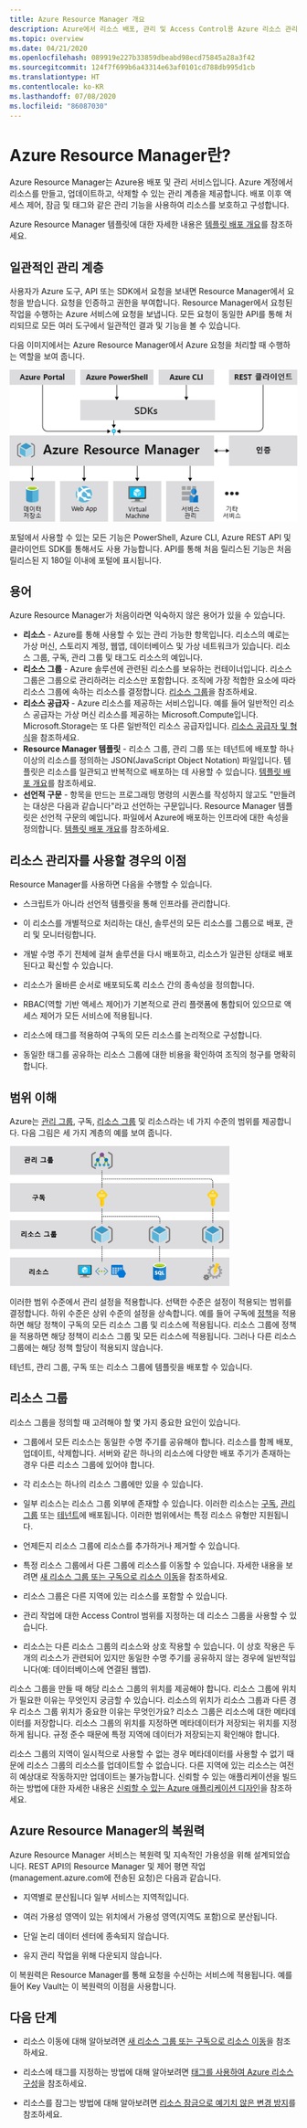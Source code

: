 ```yaml
---
title: Azure Resource Manager 개요
description: Azure에서 리소스 배포, 관리 및 Access Control용 Azure 리소스 관리자 사용 방법을 설명합니다.
ms.topic: overview
ms.date: 04/21/2020
ms.openlocfilehash: 089919e227b33859dbeabd98ecd75845a28a3f42
ms.sourcegitcommit: 124f7f699b6a43314e63af0101cd788db995d1cb
ms.translationtype: HT
ms.contentlocale: ko-KR
ms.lasthandoff: 07/08/2020
ms.locfileid: "86087030"
---
```

# <a name="what-is-azure-resource-manager"></a>Azure Resource Manager란?

Azure Resource Manager는 Azure용 배포 및 관리 서비스입니다. Azure 계정에서 리소스를 만들고, 업데이트하고, 삭제할 수 있는 관리 계층을 제공합니다. 배포 이후 액세스 제어, 잠금 및 태그와 같은 관리 기능을 사용하여 리소스를 보호하고 구성합니다.

Azure Resource Manager 템플릿에 대한 자세한 내용은 [템플릿 배포 개요](../templates/overview.md)를 참조하세요.

## <a name="consistent-management-layer"></a>일관적인 관리 계층

사용자가 Azure 도구, API 또는 SDK에서 요청을 보내면 Resource Manager에서 요청을 받습니다. 요청을 인증하고 권한을 부여합니다. Resource Manager에서 요청된 작업을 수행하는 Azure 서비스에 요청을 보냅니다. 모든 요청이 동일한 API를 통해 처리되므로 모든 여러 도구에서 일관적인 결과 및 기능을 볼 수 있습니다.

다음 이미지에서는 Azure Resource Manager에서 Azure 요청을 처리할 때 수행하는 역할을 보여 줍니다.

![리소스 관리자 요청 모델](./media/overview/consistent-management-layer.png)

포털에서 사용할 수 있는 모든 기능은 PowerShell, Azure CLI, Azure REST API 및 클라이언트 SDK를 통해서도 사용 가능합니다. API를 통해 처음 릴리스된 기능은 처음 릴리스된 지 180일 이내에 포털에 표시됩니다.

## <a name="terminology"></a>용어

Azure Resource Manager가 처음이라면 익숙하지 않은 용어가 있을 수 있습니다.

* **리소스** - Azure를 통해 사용할 수 있는 관리 가능한 항목입니다. 리소스의 예로는 가상 머신, 스토리지 계정, 웹앱, 데이터베이스 및 가상 네트워크가 있습니다. 리소스 그룹, 구독, 관리 그룹 및 태그도 리소스의 예입니다.
* **리소스 그룹** - Azure 솔루션에 관련된 리소스를 보유하는 컨테이너입니다. 리소스 그룹은 그룹으로 관리하려는 리소스만 포함합니다. 조직에 가장 적합한 요소에 따라 리소스 그룹에 속하는 리소스를 결정합니다. [리소스 그룹](#resource-groups)을 참조하세요.
* **리소스 공급자** - Azure 리소스를 제공하는 서비스입니다. 예를 들어 일반적인 리소스 공급자는 가상 머신 리소스를 제공하는 Microsoft.Compute입니다. Microsoft.Storage는 또 다른 일반적인 리소스 공급자입니다. [리소스 공급자 및 형식](resource-providers-and-types.md)을 참조하세요.
* **Resource Manager 템플릿** - 리소스 그룹, 관리 그룹 또는 테넌트에 배포할 하나 이상의 리소스를 정의하는 JSON(JavaScript Object Notation) 파일입니다. 템플릿은 리소스를 일관되고 반복적으로 배포하는 데 사용할 수 있습니다. [템플릿 배포 개요](../templates/overview.md)를 참조하세요.
* **선언적 구문** - 항목을 만드는 프로그래밍 명령의 시퀀스를 작성하지 않고도 "만들려는 대상은 다음과 같습니다"라고 선언하는 구문입니다. Resource Manager 템플릿은 선언적 구문의 예입니다. 파일에서 Azure에 배포하는 인프라에 대한 속성을 정의합니다.  [템플릿 배포 개요](../templates/overview.md)를 참조하세요.

## <a name="the-benefits-of-using-resource-manager"></a>리소스 관리자를 사용할 경우의 이점

Resource Manager를 사용하면 다음을 수행할 수 있습니다.

* 스크립트가 아니라 선언적 템플릿을 통해 인프라를 관리합니다.

* 이 리소스를 개별적으로 처리하는 대신, 솔루션의 모든 리소스를 그룹으로 배포, 관리 및 모니터링합니다.

* 개발 수명 주기 전체에 걸쳐 솔루션을 다시 배포하고, 리소스가 일관된 상태로 배포된다고 확신할 수 있습니다.

* 리소스가 올바른 순서로 배포되도록 리소스 간의 종속성을 정의합니다.

* RBAC(역할 기반 액세스 제어)가 기본적으로 관리 플랫폼에 통합되어 있으므로 액세스 제어가 모든 서비스에 적용됩니다.

* 리소스에 태그를 적용하여 구독의 모든 리소스를 논리적으로 구성합니다.

* 동일한 태그를 공유하는 리소스 그룹에 대한 비용을 확인하여 조직의 청구를 명확히 합니다.

## <a name="understand-scope"></a>범위 이해

Azure는 [관리 그룹](../../governance/management-groups/overview.md), 구독, [리소스 그룹](#resource-groups) 및 리소스라는 네 가지 수준의 범위를 제공합니다. 다음 그림은 세 가지 계층의 예를 보여 줍니다.

![관리 수준](./media/overview/scope-levels.png)

이러한 범위 수준에서 관리 설정을 적용합니다. 선택한 수준은 설정이 적용되는 범위를 결정합니다. 하위 수준은 상위 수준의 설정을 상속합니다. 예를 들어 구독에 [정책](../../governance/policy/overview.md)을 적용하면 해당 정책이 구독의 모든 리소스 그룹 및 리소스에 적용됩니다. 리소스 그룹에 정책을 적용하면 해당 정책이 리소스 그룹 및 모든 리소스에 적용됩니다. 그러나 다른 리소스 그룹에는 해당 정책 할당이 적용되지 않습니다.

테넌트, 관리 그룹, 구독 또는 리소스 그룹에 템플릿을 배포할 수 있습니다.

## <a name="resource-groups"></a>리소스 그룹

리소스 그룹을 정의할 때 고려해야 할 몇 가지 중요한 요인이 있습니다.

* 그룹에서 모든 리소스는 동일한 수명 주기를 공유해야 합니다. 리소스를 함께 배포, 업데이트, 삭제합니다. 서버와 같은 하나의 리소스에 다양한 배포 주기가 존재하는 경우 다른 리소스 그룹에 있어야 합니다.

* 각 리소스는 하나의 리소스 그룹에만 있을 수 있습니다.

* 일부 리소스는 리소스 그룹 외부에 존재할 수 있습니다. 이러한 리소스는 [구독](../templates/deploy-to-subscription.md), [관리 그룹](../templates/deploy-to-management-group.md) 또는 [테넌트](../templates/deploy-to-tenant.md)에 배포됩니다. 이러한 범위에서는 특정 리소스 유형만 지원됩니다.

* 언제든지 리소스 그룹에 리소스를 추가하거나 제거할 수 있습니다.

* 특정 리소스 그룹에서 다른 그룹에 리소스를 이동할 수 있습니다. 자세한 내용을 보려면 [새 리소스 그룹 또는 구독으로 리소스 이동](move-resource-group-and-subscription.md)을 참조하세요.

* 리소스 그룹은 다른 지역에 있는 리소스를 포함할 수 있습니다.

* 관리 작업에 대한 Access Control 범위를 지정하는 데 리소스 그룹을 사용할 수 있습니다.

* 리소스는 다른 리소스 그룹의 리소스와 상호 작용할 수 있습니다. 이 상호 작용은 두 개의 리소스가 관련되어 있지만 동일한 수명 주기를 공유하지 않는 경우에 일반적입니다(예: 데이터베이스에 연결된 웹앱).

리소스 그룹을 만들 때 해당 리소스 그룹의 위치를 제공해야 합니다. 리소스 그룹에 위치가 필요한 이유는 무엇인지 궁금할 수 있습니다. 리소스의 위치가 리소스 그룹과 다른 경우 리소스 그룹 위치가 중요한 이유는 무엇인가요? 리소스 그룹은 리소스에 대한 메타데이터를 저장합니다. 리소스 그룹의 위치를 지정하면 메타데이터가 저장되는 위치를 지정하게 됩니다. 규정 준수 때문에 특정 지역에 데이터가 저장되는지 확인해야 합니다.

리소스 그룹의 지역이 일시적으로 사용할 수 없는 경우 메타데이터를 사용할 수 없기 때문에 리소스 그룹의 리소스를 업데이트할 수 없습니다. 다른 지역에 있는 리소스는 여전히 예상대로 작동하지만 업데이트는 불가능합니다. 신뢰할 수 있는 애플리케이션을 빌드하는 방법에 대한 자세한 내용은 [신뢰할 수 있는 Azure 애플리케이션 디자인](/azure/architecture/checklist/resiliency-per-service)을 참조하세요.

## <a name="resiliency-of-azure-resource-manager"></a>Azure Resource Manager의 복원력

Azure Resource Manager 서비스는 복원력 및 지속적인 가용성을 위해 설계되었습니다. REST API의 Resource Manager 및 제어 평면 작업(management.azure.com에 전송된 요청)은 다음과 같습니다.

* 지역별로 분산됩니다 일부 서비스는 지역적입니다.

* 여러 가용성 영역이 있는 위치에서 가용성 영역(지역도 포함)으로 분산됩니다.

* 단일 논리 데이터 센터에 종속되지 않습니다.

* 유지 관리 작업을 위해 다운되지 않습니다.

이 복원력은 Resource Manager를 통해 요청을 수신하는 서비스에 적용됩니다. 예를 들어 Key Vault는 이 복원력의 이점을 사용합니다.

## <a name="next-steps"></a>다음 단계

* 리소스 이동에 대해 알아보려면 [새 리소스 그룹 또는 구독으로 리소스 이동](move-resource-group-and-subscription.md)을 참조하세요.

* 리소스에 태그를 지정하는 방법에 대해 알아보려면 [태그를 사용하여 Azure 리소스 구성](tag-resources.md)을 참조하세요.

* 리소스를 잠그는 방법에 대해 알아보려면 [리소스 잠금으로 예기치 않은 변경 방지](lock-resources.md)를 참조하세요.
